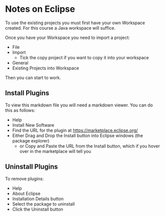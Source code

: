 # Notes on Eclipse

To use the existing projects you must first have your own Workspace created.  For this course a Java workspace will suffice.

Once you have your Workspace you need to import a project:
* File
* Import
	* Tick the copy project if you want to copy it into your workspace
* General
* Existing Projects into Workspace

Then you can start to work.

## Install Plugins

To view this markdown file you will need a markdown viewer.  You can do this as follows:
* Help
* Install New Software
* Find the URL for the plugin at https://marketplace.eclipse.org/
* Either Drag and Drop the Install button into Eclipse windows (the package explorer)
	* or Copy and Paste the URL from the Install button, which if you hover over in the marketplace will tell you
	
## Uninstall Plugins

To remove plugins:

* Help
* About Eclipse
* Installation Details button
* Select the package to uninstall
* Click the Uninstall button